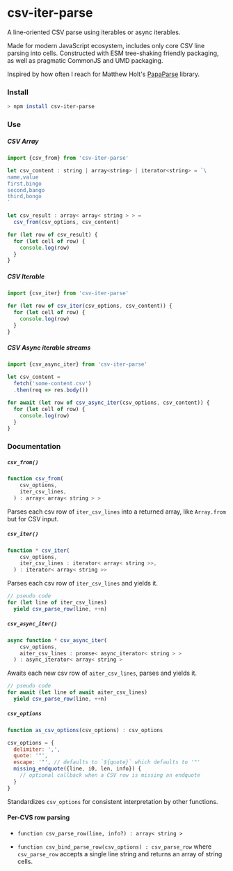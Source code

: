 # csv-iter-parse

A line-oriented CSV parse using iterables or async iterables.
 
Made for modern JavaScript ecosystem, includes only core CSV line parsing into cells.
Constructed with ESM tree-shaking friendly packaging, as well as pragmatic CommonJS and UMD packaging.

Inspired by how often I reach for Matthew Holt's [PapaParse](https://www.papaparse.com) library.

### Install

```bash
> npm install csv-iter-parse
```

### Use

##### CSV Array

```javascript
import {csv_from} from 'csv-iter-parse'

let csv_content : string | array<string> | iterator<string> = `\
name,value
first,bingo
second,bango
third,bongo
`

let csv_result : array< array< string > > =
  csv_from(csv_options, csv_content)

for (let row of csv_result) {
  for (let cell of row) {
    console.log(row)
  }
}
```

##### CSV Iterable

```javascript
import {csv_iter} from 'csv-iter-parse'

for (let row of csv_iter(csv_options, csv_content)) {
  for (let cell of row) {
    console.log(row)
  }
}
```

##### CSV Async iterable streams

```javascript
import {csv_async_iter} from 'csv-iter-parse'

let csv_content =
  fetch('some-content.csv')
  .then(req => res.body())

for await (let row of csv_async_iter(csv_options, csv_content)) {
  for (let cell of row) {
    console.log(row)
  }
}
```

### Documentation

##### `csv_from()`
```javascript
function csv_from(
    csv_options,
    iter_csv_lines,
  ) : array< array< string > >
```

Parses each csv row of `iter_csv_lines` into a returned array, like `Array.from` but for CSV input.

##### `csv_iter()`
```javascript
function * csv_iter(
    csv_options,
    iter_csv_lines : iterator< array< string >>,
  ) : iterator< array< string >>
```

Parses each csv row of `iter_csv_lines` and yields it.

```javascript
// pseudo code
for (let line of iter_csv_lines)
  yield csv_parse_row(line, ++n)
```

##### `csv_async_iter()`

```javascript
async function * csv_async_iter(
    csv_options,
    aiter_csv_lines : promse< async_iterator< string > >
  ) : async_iterator< array< string >
```

Awaits each new csv row of `aiter_csv_lines`, parses and yields it.
  
```javascript
// pseudo code
for await (let line of await aiter_csv_lines)
  yield csv_parse_row(line, ++n)
```

##### `csv_options`

```javascript
function as_csv_options(csv_options) : csv_options

csv_options = {
  delimiter: ',',
  quote: '"',
  escape: '"', // defaults to `${quote}` which defaults to '"'
  missing_endquote({line, i0, len, info}) {
    // optional callback when a CSV row is missing an endquote
  }
}
```
Standardizes `csv_options` for consistent interpretation by other functions.

#### Per-CVS row parsing

- `function csv_parse_row(line, info?) : array< string >`

- `function csv_bind_parse_row(csv_options) : csv_parse_row`
  where `csv_parse_row` accepts a single line string and returns an array of string cells.

